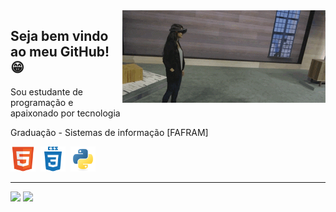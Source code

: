 <img src = 'Virtual Reality GIF.gif' width = "325px" align = right>

## Seja bem vindo ao meu GitHub! 😁
Sou estudante de programação e apaixonado por tecnologia

Graduação - Sistemas de informação [FAFRAM]
<div>
  <img src="https://github.com/devicons/devicon/blob/master/icons/html5/html5-original.svg" title="HTML5" alt="HTML" width="40" height="40"/>&nbsp;
  <img src="https://github.com/devicons/devicon/blob/master/icons/css3/css3-plain-wordmark.svg" title="CSS3" alt="CSS" width="40" height="40"/>&nbsp;
  <img src="https://github.com/devicons/devicon/blob/master/icons/python/python-original.svg" title="Python" alt="Python" width="40" height="40"/>&nbsp;
</div>

---

<div>
  <div align = "left">
<img height = "101em" src="https://github-readme-stats.vercel.app/api/top-langs/?username=kauaguerrero&show_icons=true&theme=highcontrast&count_private=true"/>
<img height = "125em" src="https://github-readme-stats.vercel.app/api?username=kauaguerrero&show_icons=true&show_icons=true&theme=highcontrast&count_private=true" />
</div>
</div>
